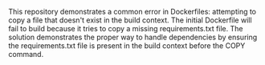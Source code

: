 This repository demonstrates a common error in Dockerfiles: attempting to copy a file that doesn't exist in the build context. The initial Dockerfile will fail to build because it tries to copy a missing requirements.txt file. The solution demonstrates the proper way to handle dependencies by ensuring the requirements.txt file is present in the build context before the COPY command.